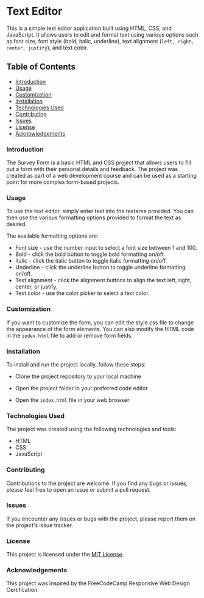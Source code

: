 
# Text Editor
This is a simple text editor application built using HTML, CSS, and JavaScript. It allows users to edit and format text using various options such as font size, font style (bold, italic, underline), text alignment (`left, right, center, justify`), and text color.


## Table of Contents
- [Introduction](https://github.com/manikandaraj-T-N/Text-Editor/blob/main/README.md#introduction)
- [Usage](https://github.com/manikandaraj-T-N/Text-Editor/blob/main/README.md#usage)
- [Customization](https://github.com/manikandaraj-T-N/Text-Editor/blob/main/README.md#customization)
- [Installation](https://github.com/manikandaraj-T-N/Text-Editor/blob/main/README.md#installation)
- [Technologies Used](https://github.com/manikandaraj-T-N/Text-Editor/blob/main/README.md#technologies-used)
- [Contributing](https://github.com/manikandaraj-T-N/Text-Editor/blob/main/README.md#contributing)
- [Issues](https://github.com/manikandaraj-T-N/Text-Editor/blob/main/README.md#issues)
- [License](https://github.com/manikandaraj-T-N/Text-Editor/blob/main/README.md#license)
- [Acknowledgements](https://github.com/manikandaraj-T-N/Text-Editor/blob/main/README.md#acknowledgements)

### Introduction
The Survey Form is a basic HTML and CSS project that allows users to fill out a form with their personal details and feedback. The project was created as part of a web development course and can be used as a starting point for more complex form-based projects.

### Usage
To use the text editor, simply enter text into the textarea provided. You can then use the various formatting options provided to format the text as desired.

The available formatting options are:

- Font size - use the number input to select a font size between 1 and 100.
- Bold - click the bold button to toggle bold formatting on/off.
- Italic - click the italic button to toggle italic formatting on/off.
- Underline - click the underline button to toggle underline formatting on/off.
- Text alignment - click the alignment buttons to align the text left, right, center, or justify.
- Text color - use the color picker to select a text color.

### Customization
If you want to customize the form, you can edit the style.css file to change the appearance of the form elements. You can also modify the HTML code in the `index.html` file to add or remove form fields.

### Installation
To install and run the project locally, follow these steps:

- Clone the project repository to your local machine 

- Open the project folder in your preferred code editor
- Open the `index.html` file in your web browser

### Technologies Used
The project was created using the following technologies and tools:

- HTML
- CSS
- JavaScript

### Contributing
Contributions to the project are welcome. If you find any bugs or issues, please feel free to open an issue or submit a pull request.

### Issues
If you encounter any issues or bugs with the project, please report them on the project's issue tracker.

### License
This project is licensed under the [MIT License](https://opensource.org/license/mit/).

### Acknowledgements
This project was inspired by the FreeCodeCamp Responsive Web Design Certification. 

